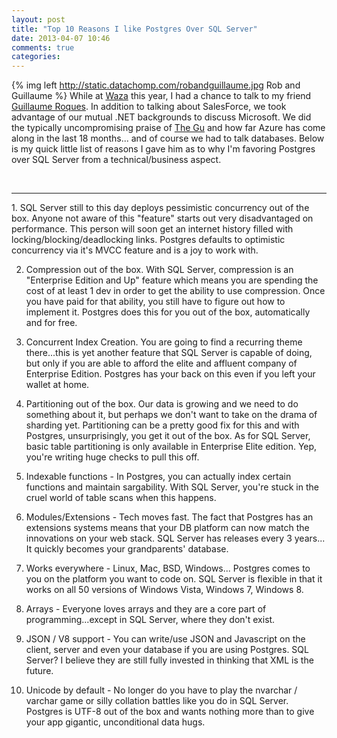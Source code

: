 ```yaml
---
layout: post
title: "Top 10 Reasons I like Postgres Over SQL Server"
date: 2013-04-07 10:46
comments: true
categories: 
---
```

{% img left http://static.datachomp.com/robandguillaume.jpg Rob and Guillaume %}
While at [Waza][1] this year, I had a chance to talk to my friend [Guillaume Roques][2]. In addition to talking about SalesForce, we took advantage of our mutual .NET backgrounds to discuss Microsoft. We did the typically uncompromising praise of [The Gu][3] and how far Azure has come along in the last 18 months... and of course we had to talk databases. Below is my quick little list of reasons I gave him as to why I'm favoring Postgres over SQL Server from a technical/business aspect.
  
<br />
  
<hr />
1. SQL Server still to this day deploys pessimistic concurrency out of the box. Anyone not aware of this "feature" starts out very disadvantaged on performance. This person will soon get an internet history filled with locking/blocking/deadlocking links. Postgres defaults to optimistic concurrency via it's MVCC feature and is a joy to work with.

2. Compression out of the box. With SQL Server, compression is an "Enterprise Edition and Up" feature which means you are spending the cost of at least 1 dev in order to get the ability to use compression. Once you have paid for that ability, you still have to figure out how to implement it. Postgres does this for you out of the box, automatically and for free.

3. Concurrent Index Creation. You are going to find a recurring theme there...this is yet another feature that SQL Server is capable of doing, but only if you are able to afford the elite and affluent company of Enterprise Edition. Postgres has your back on this even if you left your wallet at home.

4. Partitioning out of the box. Our data is growing and we need to do something about it, but perhaps we don't want to take on the drama of sharding yet. Partitioning can be a pretty good fix for this and with Postgres, unsurprisingly, you get it out of the box. As for SQL Server, basic table partitioning is only available in Enterprise Elite edition. Yep, you're writing huge checks to pull this off.

5. Indexable functions - In Postgres, you can actually index certain functions and maintain sargability.  With SQL Server, you're stuck in the cruel world of table scans when this happens.

6. Modules/Extensions - Tech moves fast. The fact that Postgres has an extensions systems means that your DB platform can now match the innovations on your web stack. SQL Server has releases every 3 years... It quickly becomes your grandparents' database.

7. Works everywhere - Linux, Mac, BSD, Windows... Postgres comes to you on the platform you want to code on. SQL Server is flexible in that it works on all 50 versions of Windows Vista, Windows 7, Windows 8. 

8. Arrays - Everyone loves arrays and they are a core part of programming...except in SQL Server, where they don't exist.

9. JSON / V8 support - You can write/use JSON and Javascript on the client, server and even your database if you are using Postgres. SQL Server? I believe they are still fully invested in thinking that XML is the future.

10. Unicode by default - No longer do you have to play the nvarchar / varchar game or silly collation battles like you do in SQL Server. Postgres is UTF-8 out of the box and wants nothing more than to give your app gigantic, unconditional data hugs.

[1]: http://waza.heroku.com/2013/
[2]: http://twitter.com/groques/
[3]: http://en.wikipedia.org/wiki/Scott_Guthrie